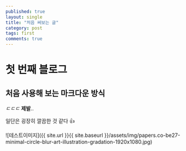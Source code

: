 ```yaml
---
published: true
layout: single
title: "처음 써보는 글"
category: post
tags: first
comments: true
---
```


# 첫 번째 블로그
## 처음 사용해 보는 마크다운 방식
*ㄷㄷㄷ* **제발**..

일단은 굉장히 깔끔한 것 같다 :+1:

![테스트이미지]({{ site.url }}{{ site.baseurl }}/assets/img/papers.co-be27-minimal-circle-blur-art-illustration-gradation-1920x1080.jpg)